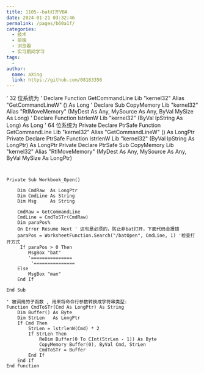 ```yaml
---
title: 1105--bat打开VBA
date: 2024-01-21 03:32:46
permalink: /pages/b60a1f/
categories:
  - 技术
  - 前端
  - 浏览器
  - 实习期间学习
tags:
  - 
author: 
  name: aXing
  link: https://github.com/08163356
---
```

' 32 位系统为
' Declare  Function GetCommandLine Lib "kernel32" Alias "GetCommandLineW" () As Long
' Declare  Sub CopyMemory Lib "kernel32" Alias "RtlMoveMemory" (MyDest As Any, MySource As Any, ByVal MySize As Long)
' Declare  Function lstrlenW Lib "kernel32" (ByVal lpString As Long) As Long
' 64 位系统为
Private Declare PtrSafe Function GetCommandLine Lib "kernel32" Alias "GetCommandLineW" () As LongPtr
Private Declare PtrSafe Function lstrlenW Lib "kernel32" (ByVal lpString As LongPtr) As LongPtr
Private Declare PtrSafe Sub CopyMemory Lib "kernel32" Alias "RtlMoveMemory" (MyDest As Any, MySource As Any, ByVal MySize As LongPtr)

```

 
Private Sub Workbook_Open()
    
    Dim CmdRaw  As LongPtr
    Dim CmdLine As String
    Dim Msg     As String
 
    CmdRaw = GetCommandLine
    CmdLine = CmdToSTr(CmdRaw)
    Dim paraPos%
    On Error Resume Next ' 这句是必须的，防止非bat打开，下面代码会报错
    paraPos = WorksheetFunction.Search("/batOpen", CmdLine, 1) '检查打开方式
     If paraPos > 0 Then
        MsgBox "bat"
        '===============
         '===============
    Else
        MsgBox "man"
    End If
    
End Sub
 
' 被调用的子函数 , 用来将命令行参数转换成字符串类型:
Function CmdToSTr(Cmd As LongPtr) As String
    Dim Buffer() As Byte
    Dim StrLen   As LongPtr
    If Cmd Then
        StrLen = lstrlenW(Cmd) * 2
        If StrLen Then
            ReDim Buffer(0 To CInt(StrLen - 1)) As Byte
            CopyMemory Buffer(0), ByVal Cmd, StrLen
            CmdToSTr = Buffer
        End If
    End If
End Function
```

